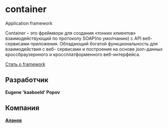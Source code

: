 container
=========
Application framework

Container – это фреймворк для создания «тонких клиентов»
взаимодействующий по протоколу SOAP(по умолчанию) с API веб-сервисами приложения.
Обладающий богатой функциональность для взаимодействия с веб-
сервисами и построения на основе json-данных кроссбраузернного
и кроссплатформенного веб-интерфейса.

[Стать о framework](https://docs.google.com/document/d/1wgwwkqdjTO32Pgm5PbsIwQQNKNkRSposSOoXU5-ey_o/edit?usp=sharing)

## Разработчик
**Eugene 'kaaboeld' Popov**

## Компания
**[Аланов](http://akanov.ru)**


